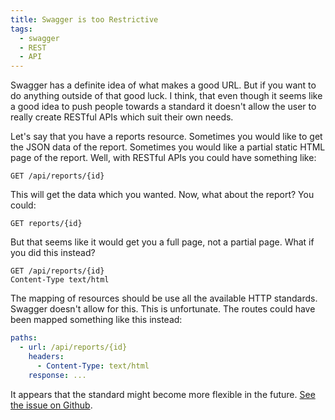 ```yaml
---
title: Swagger is too Restrictive
tags:
  - swagger
  - REST
  - API
---
```


Swagger has a definite idea of what makes a good URL. But if you want to do
anything outside of that good luck. I think, that even though it seems like a
good idea to push people towards a standard it doesn't allow the user to really
create RESTful APIs which suit their own needs.

Let's say that you have a reports resource. Sometimes you would like to get the
JSON data of the report. Sometimes you would like a partial static HTML page of
the report. Well, with RESTful APIs you could have something like:

```
GET /api/reports/{id}
```

This will get the data which you wanted. Now, what about the report? You could:

`GET reports/{id}`

But that seems like it would get you a full page, not a partial page. What if
you did this instead?

```
GET /api/reports/{id}
Content-Type text/html
```

The mapping of resources should be use all the available HTTP standards.
Swagger doesn't allow for this. This is unfortunate.  The routes could have
been mapped something like this instead:

```yaml
paths:
  - url: /api/reports/{id}
    headers:
      - Content-Type: text/html
    response: ...
```

It appears that the standard might become more flexible in the future.  [See
the issue on Github](https://github.com/OAI/OpenAPI-Specification/issues/146).
